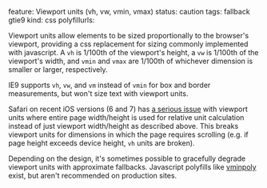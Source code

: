feature: Viewport units (vh, vw, vmin, vmax)
status: caution
tags: fallback gtie9
kind: css
polyfillurls:

Viewport units allow elements to be sized proportionally to the browser's viewport, providing a css replacement for sizing commonly implemented with javascript. A `vh` is 1/100th of the viewport's height, a `vw` is 1/100th of the viewport's width, and `vmin` and `vmax` are 1/100th of whichever dimension is smaller or larger, respectively.

IE9 supports `vh`, `vw`, and `vm` instead of `vmin` for box and border measurements, but won't size text with viewport units.

Safari on recent iOS versions (6 and 7) has [a serious issue](https://github.com/scottjehl/Device-Bugs/issues/36) with viewport units where entire page width/height is used for relative unit calculation instead of just viewport width/height as described above. This breaks viewport units for dimensions in which the page requires scrolling (e.g. if page height exceeds device height, `vh` units are broken).

Depending on the design, it's sometimes possible to gracefully degrade viewport units with approximate fallbacks. Javascript polyfills like [vminpoly](https://github.com/saabi/vminpoly) exist, but aren't recommended on production sites.
